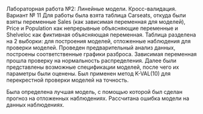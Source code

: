 Лабораторная работа №2: Линейные модели. Кросс-валидация.
Вариант № 11
Для работы была взята таблица Carseats, откуда были взяты переменные Sales (как зависимая переменная для моделей), Price и Population как непрерывные объясняющие переменные и Shelveloc как фиктивная объясняющая переменная. 
Таблица разделена на 2 выборки: для построения моделей, отложенные наблюдения для проверки моделей.
Проведен предварительный анализ данных, построены соответственные графики разброса. Зависимая переменная прошла проверку на нормальность распределения. Далее были представлены возможные спецификации моделей, после чего их параметры были оценены. Был применен метод K-VAL(10) для перекрестной проверки моделей на точность. 

Была определена лучшая модель, с помощью которой был сделан прогноз на отложенных наблюдениях. Рассчитана ошибка модели на данных наблюдениях.
